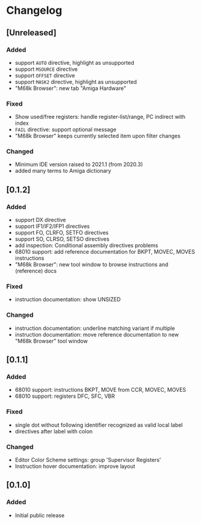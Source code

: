# Changelog

## [Unreleased]
### Added
- support `AUTO` directive, highlight as unsupported
- support `MSOURCE` directive
- support `OFFSET` directive
- support `MASK2` directive, highlight as unsupported
- "M68k Browser": new tab "Amiga Hardware"

### Fixed
- Show used/free registers: handle register-list/range, PC indirect with index
- `FAIL` directive: support optional message
- "M68k Browser" keeps currently selected item upon filter changes

### Changed
- Minimum IDE version raised to 2021.1 (from 2020.3)
- added many terms to Amiga dictionary     

## [0.1.2]
### Added
- support DX directive
- support IF1/IF2/IFP1 directives
- support FO, CLRFO, SETFO directives
- support SO, CLRSO, SETSO directives
- add inspection: Conditional assembly directives problems
- 68010 support: add reference documentation for BKPT, MOVEC, MOVES instructions
- "M68k Browser": new tool window to browse instructions and (reference) docs

### Fixed
- instruction documentation: show UNSIZED

### Changed
- instruction documentation: underline matching variant if multiple
- instruction documentation: move reference documentation to new "M68k Browser" tool window

## [0.1.1]
### Added
- 68010 support: instructions BKPT, MOVE from CCR, MOVEC, MOVES
- 68010 support: registers DFC, SFC, VBR


### Fixed
- single dot without following identifier recognized as valid local label
- directives after label with colon


### Changed
- Editor Color Scheme settings: group 'Supervisor Registers'
- Instruction hover documentation: improve layout

## [0.1.0]
### Added
- Initial public release
